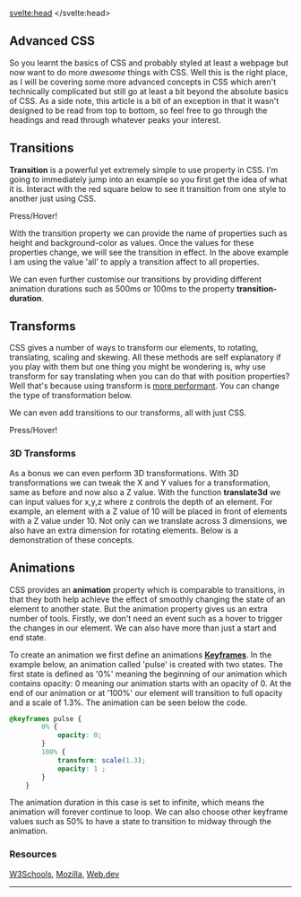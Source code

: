 <script>
    import Transforms from "$lib/CSSTransforms.svelte";
    import CSS3D from "$lib/CSS3D.svelte";
    import Animations from "$lib/CSSAnimations.svelte";
    import ZIndex from "$lib/ZIndex.svelte";
    import '$lib/styles/vscode-dark.css';
    import GithubStar from "$lib/GithubStar.svelte";
</script>

<svelte:head>
	<title>Advanced CSS | Sergen Karaoglan</title>
	<meta name="description" content="Learn to do more with CSS" />
</svelte:head>

<article class="max-md:mx-4 prose lg:prose-xl m-auto pt-16">


# Advanced CSS

So you learnt the basics of CSS and probably styled at least a webpage but now want to do more *awesome* things with CSS. Well this is the right place, as I will be covering
some more advanced concepts in CSS which aren't technically complicated but still go at least a bit beyond the absolute basics of CSS. As a side note, this article is a bit of an exception in that it wasn't designed to be read from top to bottom, so feel free to go through the headings and read through whatever peaks your interest.

## Transitions

**Transition** is a powerful yet extremely simple to use property in CSS. I'm going to immediately jump into an example so you first get the idea of what it is.
Interact with the red square below to see it transition from one style to another just using CSS.

<div class="h-32 w-32 mx-auto flex-center">
    <div class="transition-all duration-500 rounded-none bg-red-700 h-32 w-32 mx-auto hover:bg-red-500 hover:rounded-3xl hover:h-24 hover:w-24 hover:text-sm text-white flex-center">
        Press/Hover!
    </div>
</div>

With the transition property we can provide the name of properties such as height and background-color as values. Once the values for these properties change, we will see the transition in effect. In the above example I am using the value 'all' to apply a transition affect to all properties.

We can even further customise our transitions by providing different animation durations such as 500ms or 100ms to the property **transition-duration**.

## Transforms

CSS gives a number of ways to transform our elements, to rotating, translating, scaling and skewing.
All these methods are self explanatory if you play with them but one thing you might be wondering is, why use transform for say translating when you can do that with position properties? Well that's because using transform is [more performant](https://stackoverflow.com/questions/7108941/css-transform-vs-position). You can change the type of transformation below.

<Transforms />

We can even add transitions to our transforms, all with just CSS.

<div class="transition-all duration-500 text-white flex-center mx-auto w-28 h-28 bg-blue-500 hover:scale-x-150 hover:scale-y-150 hover:rotate-180 hover:translate-x-28 rounded">
Press/Hover!
</div>

### 3D Transforms
As a bonus we can even perform 3D transformations. With 3D transformations we can tweak the X and Y values for a transformation, same as before and now also a Z value.
With the function **translate3d** we can input values for x,y,z where z controls the depth of an element. For example, an element with a Z value of 10 will be placed in front of elements with a Z value under 10. Not only can we translate across 3 dimensions, we also have an extra dimension for rotating elements. Below is a demonstration of these concepts.

<ZIndex />
<CSS3D />

## Animations
CSS provides an **animation** property which is comparable to transitions, in that they both help achieve the effect of smoothly changing the state of an element to another state. But the animation property gives us an extra number of tools. Firstly, we don't need an event such as a hover to trigger the changes in our element. We can also have more than just a start and end state.

To create an animation we first define an animations **[Keyframes](https://en.wikipedia.org/wiki/Key_frame)**. In the example below, an animation called 'pulse' is created with two states. The first state is defined as '0%' meaning the beginning of our animation which contains opacity: 0 meaning our animation starts with an opacity of 0. At the end of our animation or at '100%' our element will transition to full opacity and a scale of 1.3%. The animation can be seen below the code.
```CSS
@keyframes pulse {
		0% {
			opacity: 0;
		}
		100% {
			transform: scale(1.3);
			opacity: 1 ;
		}
	}
```

<Animations />

The animation duration in this case is set to infinite, which means the animation will forever continue to loop. We can also choose other keyframe values such as 50% to have a state to transition to midway through the animation.


<!-- ## Make your own animation!
CSS provides surprisingly simple yet powerful tools that can be taken far depending on how creative you decide to be with it.  -->

### Resources
[W3Schools](https://www.w3schools.com/css/),
[Mozilla](https://developer.mozilla.org/en-US/docs/Web/CSS),
[Web.dev](https://web.dev/learn/css/)

___
<GithubStar />


</article>